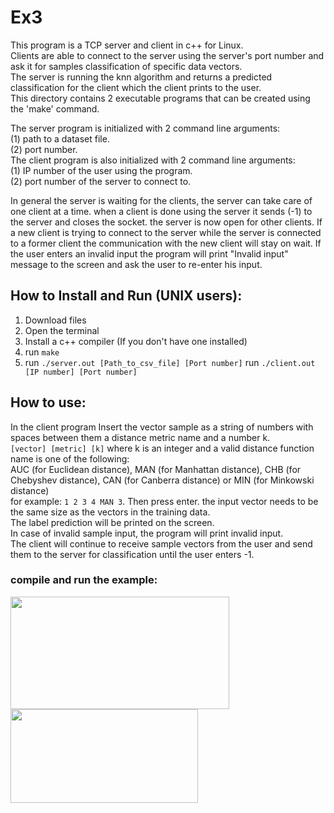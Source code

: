 # Ex3
This program is a TCP server and client in c++ for Linux.  
Clients are able to connect to the server using the server's port number and ask it for samples classification of specific data vectors.  
The server is running the knn algorithm and returns a predicted classification for the client which the client prints to the user.  
This directory contains 2 executable programs that can be created using the 'make' command.  

The server program is initialized with 2 command line arguments:  
(1) path to a dataset file.  
(2) port number.  
The client program is also initialized with 2 command line arguments:  
(1) IP number of the user using the program.  
(2) port number of the server to connect to.  

In general the server is waiting for the clients, the server can take care of one client at a time. when a client is done using the server it sends (-1) to the server and closes the socket. the server is now open for other clients.
If a new client is trying to connect to the server while the server is connected to a former client the communication with the new client will stay on wait.
If the user enters an invalid input the program will print "Invalid input" message to the screen and ask the user to re-enter his input.


## **How to Install and Run (UNIX users):**
1. Download files
2. Open the terminal
3. Install a c++ compiler (If you don't have one installed)
4. run `make`
5. run `./server.out [Path_to_csv_file] [Port number]`
   run `./client.out [IP number] [Port number]`


## **How to use:**
In the client program Insert the vector sample as a string of numbers with spaces between them a distance metric name and a number k.  
`[vector] [metric] [k]`
where k is an integer and a valid distance function name is one of the following:  
AUC (for Euclidean distance), MAN (for Manhattan distance), CHB (for Chebyshev distance), CAN (for Canberra distance) or MIN (for Minkowski distance)  
for example: `1 2 3 4 MAN 3`. Then press enter. 
the input vector needs to be the same size as the vectors in the training data.  
The label prediction will be printed on the screen.  
In case of invalid sample input, the program will print invalid input.  
The client will continue to receive sample vectors from the user and send them to the server for classification until the user enters -1.

### compile and run the example:  
<img src="https://user-images.githubusercontent.com/72741540/210270427-5b4b0fab-1302-4111-9364-eef9d5c759a2.png" width="350" height="180">
<img src="https://user-images.githubusercontent.com/72741540/210270455-af643b03-8279-4746-92ee-6d0bb13c9cb8.png" width="300" height="150">

